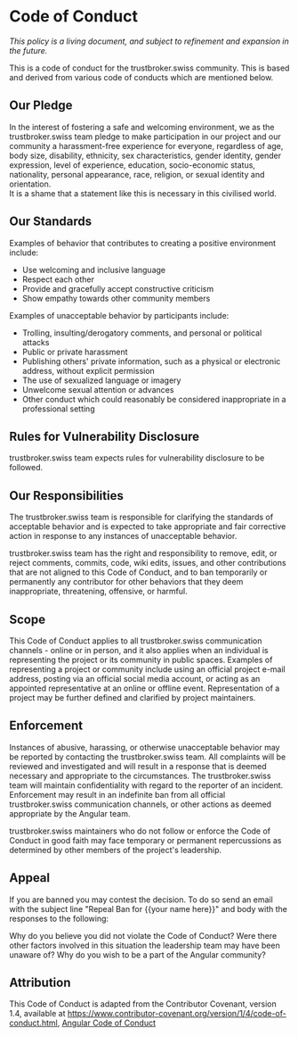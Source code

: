 # Code of Conduct

_This policy is a living document, and subject to refinement and expansion in the future._

This is a code of conduct for the trustbroker.swiss community. This is based and derived from various code of conducts which are
mentioned below.

## Our Pledge

In the interest of fostering a safe and welcoming environment, we as the trustbroker.swiss team pledge to make participation in
our project and our community a harassment-free experience for everyone, regardless of age, body size, disability, ethnicity, sex
characteristics, gender identity, gender expression, level of experience, education, socio-economic status, nationality, personal
appearance, race, religion, or sexual identity and orientation. <br>
It is a shame that a statement like this is necessary in this civilised world.

## Our Standards

Examples of behavior that contributes to creating a positive environment include:

- Use welcoming and inclusive language
- Respect each other
- Provide and gracefully accept constructive criticism
- Show empathy towards other community members

Examples of unacceptable behavior by participants include:

- Trolling, insulting/derogatory comments, and personal or political attacks
- Public or private harassment
- Publishing others' private information, such as a physical or electronic address, without explicit permission
- The use of sexualized language or imagery
- Unwelcome sexual attention or advances
- Other conduct which could reasonably be considered inappropriate in a professional setting

## Rules for Vulnerability Disclosure

trustbroker.swiss team expects rules for vulnerability disclosure to be followed.

## Our Responsibilities

The trustbroker.swiss team is responsible for clarifying the standards of acceptable behavior and is expected to take appropriate
and fair corrective action in response to any instances of unacceptable behavior.

trustbroker.swiss team has the right and responsibility to remove, edit, or reject comments, commits, code, wiki edits, issues,
and other contributions that are not aligned to this Code of Conduct, and to ban temporarily or permanently any contributor for
other behaviors that they deem inappropriate, threatening, offensive, or harmful.

## Scope

This Code of Conduct applies to all trustbroker.swiss communication channels - online or in person, and it also applies when an
individual is representing the project or its community in public spaces. Examples of representing a project or community include
using an official project e-mail address, posting via an official social media account, or acting as an appointed representative
at an online or offline event. Representation of a project may be further defined and clarified by project maintainers.

## Enforcement

Instances of abusive, harassing, or otherwise unacceptable behavior may be reported by contacting the trustbroker.swiss team. All
complaints will be reviewed and investigated and will result in a response that is deemed necessary and appropriate to the
circumstances. The trustbroker.swiss team will maintain confidentiality with regard to the reporter of an incident. Enforcement
may result in an indefinite ban from all official trustbroker.swiss communication channels, or other actions as deemed appropriate
by the Angular team.

trustbroker.swiss maintainers who do not follow or enforce the Code of Conduct in good faith may face temporary or permanent
repercussions as determined by other members of the project's leadership.

## Appeal

If you are banned you may contest the decision. To do so send an email with the subject line "Repeal Ban for {{your name here}}"
and body with the responses to the following:

Why do you believe you did not violate the Code of Conduct?
Were there other factors involved in this situation the leadership team may have been unaware of?
Why do you wish to be a part of the Angular community?

## Attribution

This Code of Conduct is adapted from the Contributor Covenant, version 1.4, available
at https://www.contributor-covenant.org/version/1/4/code-of-conduct.html, [Angular Code of Conduct](https://github.com/angular/code-of-conduct/blob/main/CODE_OF_CONDUCT.md)

